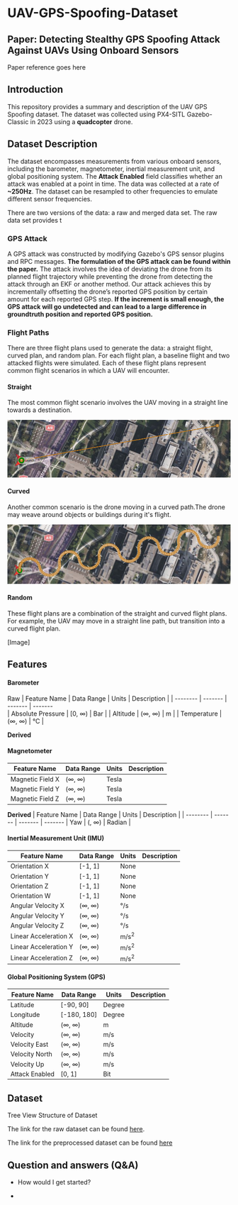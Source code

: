 # UAV-GPS-Spoofing-Dataset
## Paper: Detecting Stealthy GPS Spoofing Attack Against UAVs Using Onboard Sensors
Paper reference goes here

## Introduction
This repository provides a summary and description of the UAV GPS Spoofing dataset. The dataset was collected using PX4-SITL Gazebo-Classic in 2023 using a **quadcopter** drone.

## Dataset Description
The dataset encompasses measurements from various onboard sensors, including the barometer, magnetometer, inertial measurement unit, and global positioning system. The **Attack Enabled** field classifies whether an attack was enabled at a point in time. The data was collected at a rate of **~250Hz**. The dataset can be resampled to other frequencies to emulate different sensor frequencies.

There are two versions of the data: a raw and merged data set. The raw data set provides t

### GPS Attack
A GPS attack was constructed by modifying Gazebo's GPS sensor plugins and RPC messages. **The formulation of the GPS attack can be found within the paper.** The attack involves the idea of deviating the drone from its planned flight trajectory while preventing the drone from detecting the attack through an EKF or another method. Our attack achieves this by incrementally offsetting the drone’s reported GPS position by certain amount for each reported GPS step. **If the increment is small enough, the GPS attack will go undetected and can lead to a large difference in groundtruth position and reported GPS position.**

### Flight Paths
There are three flight plans used to generate the data: a straight flight, curved plan, and random plan. For each flight plan, a baseline flight and two attacked flights were simulated. Each of these flight plans represent common flight scenarios in which a UAV will encounter.

#### Straight
The most common flight scenario involves the UAV moving in a straight line towards a destination.

[![Straight Flight Plan Image](https://github.com/anthony-finn/UAV-GPS-Spoofing-Dataset/blob/main/Images/Plan1_Cropped.png)](https://github.com)

#### Curved
Another common scenario is the drone moving in a curved path.The drone may weave around objects or buildings during it's flight.

[![Curved Flight Plan Image](https://github.com/anthony-finn/UAV-GPS-Spoofing-Dataset/blob/main/Images/Plan2_Cropped.png)](https://github.com)

#### Random
These flight plans are a combination of the straight and curved flight plans. For example, the UAV may move in a straight line path, but transition into a curved flight plan.

[Image]

## Features

#### Barometer
Raw
| Feature Name | Data Range | Units | Description |
|  --------  |  -------  | ------- | -------  
| Absolute Pressure | [0, ∞) | Bar |
| Altitude | (∞, ∞) | m |
| Temperature | (∞, ∞) | °C |

**Derived**

#### Magnetometer
| Feature Name | Data Range | Units | Description |
|  --------  |  -------  | ------- | ------- 
| Magnetic Field X | (∞, ∞) | Tesla |
| Magnetic Field Y | (∞, ∞) | Tesla |
| Magnetic Field Z | (∞, ∞) | Tesla |

**Derived**
| Feature Name | Data Range | Units | Description |
|  --------  |  -------  | ------- | ------- 
| Yaw | (, ∞) | Radian |

#### Inertial Measurement Unit (IMU)
| Feature Name | Data Range | Units | Description |
|  --------  |  -------  | -------  | -------
| Orientation X | [-1, 1] | None |
| Orientation Y | [-1, 1] | None |
| Orientation Z | [-1, 1] | None |
| Orientation W | [-1, 1] | None |
| Angular Velocity X | (∞, ∞) | °/s |
| Angular Velocity Y | (∞, ∞) | °/s |
| Angular Velocity Z | (∞, ∞) | °/s |
| Linear Acceleration X | (∞, ∞) | m/s<sup>2</sup> |
| Linear Acceleration Y | (∞, ∞) | m/s<sup>2</sup> |
| Linear Acceleration Z | (∞, ∞) | m/s<sup>2</sup> |

#### Global Positioning System (GPS)
| Feature Name | Data Range | Units | Description |
|  --------  |  -------  | ------- | ------- |
| Latitude | [-90, 90] | Degree | 
| Longitude | [-180, 180] | Degree |
| Altitude | (∞, ∞) | m |
| Velocity | (∞, ∞) | m/s |
| Velocity East | (∞, ∞) | m/s |
| Velocity North | (∞, ∞) | m/s |
| Velocity Up | (∞, ∞) | m/s |
| Attack Enabled | [0, 1] | Bit |

## Dataset
Tree View Structure of Dataset

The link for the raw dataset can be found [here](https://drive.google.com/file/d/1jypbdKFP-4vN7HMwbnm4z4i-b0OhoPtS/view?usp=sharing).

The link for the preprocessed dataset can be found
[here]()

## Question and answers (Q&A)

- How would I get started?

- 
